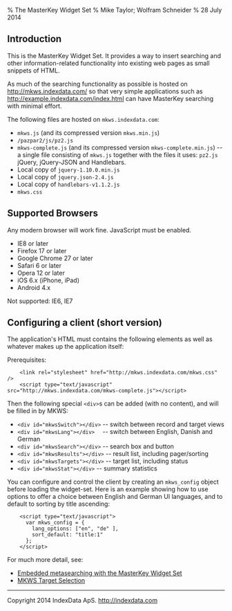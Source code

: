 % The MasterKey Widget Set
% Mike Taylor; Wolfram Schneider
% 28 July 2014


Introduction
------------

This is the MasterKey Widget Set. It provides a way to insert
searching and other information-related functionality into existing
web pages as small snippets of HTML.

As much of the searching functionality as possible is hosted on
	<http://mkws.indexdata.com/>
so that very simple applications such as
	<http://example.indexdata.com/index.html>
can have MasterKey searching with minimal effort.

The following files are hosted on `mkws.indexdata.com`:

* `mkws.js` (and its compressed version `mkws.min.js`)
* `/pazpar2/js/pz2.js`
* `mkws-complete.js` (and its compressed version `mkws-complete.min.js`)
  -- a single file consisting of `mkws.js` together with the files it
  uses: `pz2.js` jQuery, jQuery-JSON and Handlebars.
* Local copy of `jquery-1.10.0.min.js`
* Local copy of `jquery.json-2.4.js`
* Local copy of `handlebars-v1.1.2.js`
* `mkws.css`


Supported Browsers
------------------

Any modern browser will work fine. JavaScript must be enabled.

* IE8 or later
* Firefox 17 or later
* Google Chrome 27 or later
* Safari 6 or later
* Opera  12 or later
* iOS 6.x (iPhone, iPad)
* Android 4.x

Not supported: IE6, IE7


Configuring a client (short version)
------------------------------------

The application's HTML must contains the following elements as well as
whatever makes up the application itself:

Prerequisites:

~~~
	<link rel="stylesheet" href="http://mkws.indexdata.com/mkws.css" />
	<script type="text/javascript" src="http://mkws.indexdata.com/mkws-complete.js"></script>
~~~

Then the following special `<div>`s can be added (with no content), and
will be filled in by MKWS:

* `<div id="mkwsSwitch"></div>` -- switch between record and target views
* `<div id="mkwsLang"></div>  ` -- switch between English, Danish and German
* `<div id="mkwsSearch"></div>` -- search box and button
* `<div id="mkwsResults"></div>` -- result list, including pager/sorting
* `<div id="mkwsTargets"></div>` -- target list, including status
* `<div id="mkwsStat"></div>` -- summary statistics

You can configure and control the client by creating an `mkws_config`
object before loading the widget-set. Here is an example showing how
to use options to offer a choice between English and German UI
languages, and to default to sorting by title ascending:

~~~
    <script type="text/javascript">
      var mkws_config = {
        lang_options: ["en", "de" ],
        sort_default: "title:1"
      };
    </script>
~~~

For much more detail, see:

* [Embedded metasearching with the MasterKey Widget Set](whitepaper.html)
* [MKWS Target Selection](library-configuration.html)


- - -

Copyright 2014 IndexData ApS. <http://indexdata.com>
